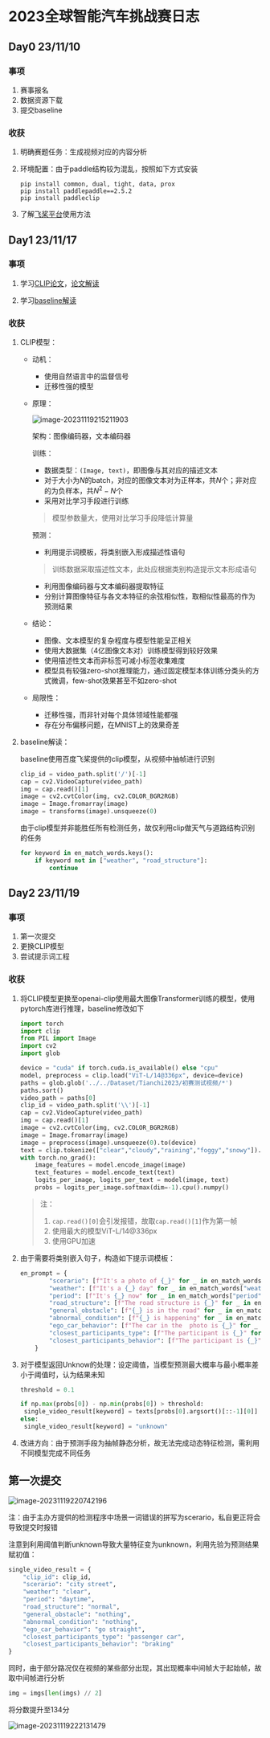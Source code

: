 # 2023全球智能汽车挑战赛日志

## Day0 23/11/10

### 事项

1. 赛事报名
2. 数据资源下载
3. 提交baseline

### 收获

1. 明确赛题任务：生成视频对应的内容分析

2. 环境配置：由于paddle结构较为混乱，按照如下方式安装

   ```shell
   pip install common, dual, tight, data, prox
   pip install paddlepaddle==2.5.2
   pip install paddleclip
   ```

3. 了解[飞桨平台](https://aistudio.baidu.com/index/creations)使用方法

## Day1 23/11/17

### 事项

1. 学习[CLIP论文](http://arxiv.org/abs/2103.00020)，[论文解读](https://www.bilibili.com/video/BV1SL4y1s7LQ/)

2. 学习[baseline解读](https://www.bilibili.com/video/BV17c411971u)

### 收获

1. CLIP模型：

   + 动机：

     + 使用自然语言中的监督信号
     + 迁移性强的模型

   + 原理：

     ![image-20231119215211903](https://s2.loli.net/2023/11/19/e6WbLDu89cymGor.png)

     架构：图像编码器，文本编码器

     训练：

     + 数据类型：`(Image, text)`，即图像与其对应的描述文本
     + 对于大小为$N$的batch，对应的图像文本对为正样本，共$N$个；非对应的为负样本，共$N^2-N$个
     + 采用对比学习手段进行训练

     > 模型参数量大，使用对比学习手段降低计算量

     预测：

     + 利用提示词模板，将类别嵌入形成描述性语句

     > 训练数据采取描述性文本，此处应根据类别构造提示文本形成语句

     + 利用图像编码器与文本编码器提取特征
     + 分别计算图像特征与各文本特征的余弦相似性，取相似性最高的作为预测结果

   + 结论：

     + 图像、文本模型的复杂程度与模型性能呈正相关
     + 使用大数据集（4亿图像文本对）训练模型得到较好效果
     + 使用描述性文本而非标签可减小标签收集难度
     + 模型具有较强zero-shot推理能力，通过固定模型本体训练分类头的方式微调，few-shot效果甚至不如zero-shot

   + 局限性：

     + 迁移性强，而非针对每个具体领域性能都强
     + 存在分布偏移问题，在MNIST上的效果奇差

2. baseline解读：

   baseline使用百度飞桨提供的clip模型，从视频中抽帧进行识别

   ```python
   clip_id = video_path.split('/')[-1]
   cap = cv2.VideoCapture(video_path)
   img = cap.read()[1]
   image = cv2.cvtColor(img, cv2.COLOR_BGR2RGB)
   image = Image.fromarray(image)
   image = transforms(image).unsqueeze(0)
   ```

   由于clip模型并非能胜任所有检测任务，故仅利用clip做天气与道路结构识别的任务

   ```python
   for keyword in en_match_words.keys():
       if keyword not in ["weather", "road_structure"]:
           continue
   ```

   

## Day2 23/11/19

### 事项

1. 第一次提交
2. 更换CLIP模型
3. 尝试提示词工程

### 收获

1. 将CLIP模型更换至openai-clip使用最大图像Transformer训练的模型，使用pytorch库进行推理，baseline修改如下

   ```python
   import torch
   import clip
   from PIL import Image
   import cv2
   import glob
   
   device = "cuda" if torch.cuda.is_available() else "cpu"
   model, preprocess = clip.load("ViT-L/14@336px", device=device)
   paths = glob.glob('../../Dataset/Tianchi2023/初赛测试视频/*')
   paths.sort()
   video_path = paths[0]
   clip_id = video_path.split('\\')[-1]
   cap = cv2.VideoCapture(video_path)
   img = cap.read()[1]
   image = cv2.cvtColor(img, cv2.COLOR_BGR2RGB)
   image = Image.fromarray(image)
   image = preprocess(image).unsqueeze(0).to(device)
   text = clip.tokenize(["clear","cloudy","raining","foggy","snowy"]).to(device)
   with torch.no_grad():
       image_features = model.encode_image(image)
       text_features = model.encode_text(text)
       logits_per_image, logits_per_text = model(image, text)
       probs = logits_per_image.softmax(dim=-1).cpu().numpy()
   ```

   > 注：
   >
   > 1. `cap.read()[0]`会引发报错，故取`cap.read()[1]`作为第一帧
   > 2. 使用最大的模型ViT-L/14@336px
   > 3. 使用GPU加速

2. 由于需要将类别嵌入句子，构造如下提示词模板：

   ```python
   en_prompt = {
           "scerario": [f"It's a photo of {_}" for _ in en_match_words["scerario"]],
           "weather": [f"It's a {_} day" for _ in en_match_words["weather"]],
           "period": [f"It's {_} now" for _ in en_match_words["period"]],
           "road_structure": [f"The road structure is {_}" for _ in en_match_words["road_structure"]],
           "general_obstacle": [f"{_} is in the road" for _ in en_match_words["general_obstacle"]],
           "abnormal_condition": [f"{_} is happening" for _ in en_match_words["abnormal_condition"]],
           "ego_car_behavior": [f"The car in the  photo is {_}" for _ in en_match_words["ego_car_behavior"]],
           "closest_participants_type": [f"The participant is {_}" for _ in en_match_words["closest_participants_type"]],
           "closest_participants_behavior": [f"The participant is {_}" for _ in en_match_words["closest_participants_behavior"]]
       }
   ```

3. 对于模型返回Unknow的处理：设定阈值，当模型预测最大概率与最小概率差小于阈值时，认为结果未知

   ```python
   threshold = 0.1
   
   if np.max(probs[0]) - np.min(probs[0]) > threshold:
   	single_video_result[keyword] = texts[probs[0].argsort()[::-1][0]]
   else:
   	single_video_result[keyword] = "unknown"
   ```

4. 改进方向：由于预测手段为抽帧静态分析，故无法完成动态特征检测，需利用不同模型完成不同任务



## 第一次提交

![image-20231119220742196](https://s2.loli.net/2023/11/19/NCQkAlUueVx2JEI.png)

注：由于主办方提供的检测程序中场景一词错误的拼写为scerario，私自更正将会导致提交时报错

注意到利用阈值判断unknown导致大量特征变为unknown，利用先验为预测结果赋初值：

```python
single_video_result = {
	"clip_id": clip_id,
	"scerario": "city street",
	"weather": "clear",
	"period": "daytime",
	"road_structure": "normal",
	"general_obstacle": "nothing",
	"abnormal_condition": "nothing",
	"ego_car_behavior": "go straight",
	"closest_participants_type": "passenger car",
	"closest_participants_behavior": "braking"
}
```

同时，由于部分路况仅在视频的某些部分出现，其出现概率中间帧大于起始帧，故取中间帧进行分析

```python
img = imgs[len(imgs) // 2]
```

将分数提升至134分

![image-20231119222131479](https://s2.loli.net/2023/11/19/oV7KF8JInrcM2Rx.png)